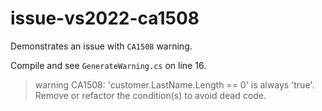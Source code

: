 # issue-vs2022-ca1508

Demonstrates an issue with `CA1508` warning.

Compile and see `GenerateWarning.cs` on line 16.

> warning CA1508: 'customer.LastName.Length == 0' is always 'true'. Remove or refactor the condition(s) to avoid dead code.
